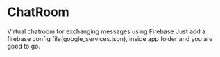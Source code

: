 # ChatRoom
Virtual chatroom for exchanging messages using Firebase
Just add a firebase config file(google_services.json), inside app folder and you are good to go.

